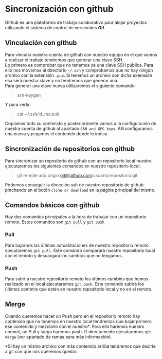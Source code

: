 # Sincronización con github

Github es una plataforma de trabajo colaborativo para alojar proyectos utilizando el sistema de control de versiondes ***Git***.  

## Vinculación con github

Para vincular nuestra cuenta de github con nuestro equipo en el que vamos a realizar el trabajo tendremos que generar una clave SSH.  
Lo primero es comprobar que no tenemos ya una clave SSH pública. Para ello nos movemos al directorio `~/.ssh` y comprobamos que no hay ningún archivo con la extensión `.pub`. Si tenemos un archivo con dicha extensión esa será nuestra clave y no tendremos que generar una.  
Para generar una clave nueva utilizaremos el siguiente comando:

> ssh-keygen

Y para verla:

> cat ~/.ssh/id_rsa.pub

Copiamos todo su contenido y posteriormente vamos a la configuración de nuestra cuenta de github al apartado `SSH and GPG keys`. Allí configuramos una nueva y pegamos el contenido donde lo indica.

## Sincronización de repositorios con github

Para sincronizar un repositorio de github con un repositorio local nuestro ejecutaremos los siguientes comandos en nuestro repositorio local:

> git remote add origin git@github.com:usuario/repositorio.git

Podemos conseguir la dirección ssh de nuestro repositorio de github pinchando en el botón `clone or download` en la página principal del mismo.

## Comandos básicos con github

Hay dos comandos principales a la hora de trabajar con un repositorio remoto. Estos comandos son `git pull` y `git push`.

### Pull

Para bajarnos las últimas actualizaciones de nuestro repositorio remoto ejecutaremos `git pull`. Este comando comparará nuestro repositorio local con el remoto y descargará los cambios que no tengamos.

### Push

Para subir a nuestro repositorio remoto los últimos cambios que hemos realizado en el local ejecutaremos `git push`. Este comando subirá los últimos commits que estén en nuestro repositorio local y no en el remoto.

## Merge

Cuando queremos hacer un Push pero en el repositorio remoto hay contenido que no tenemos en nuestro local tendremos que bajar primero ese contenido y mezclarlo con el nuestro*.
Para ello haremos nuestro commit, un Pull y luego haremos push. O directamente ejecutaremos `git merge` (ver apartado de ramas para más información).

*Si hay un mismo archivo con más contenido arriba tendremos que decirle a git con que nos queremos quedar.